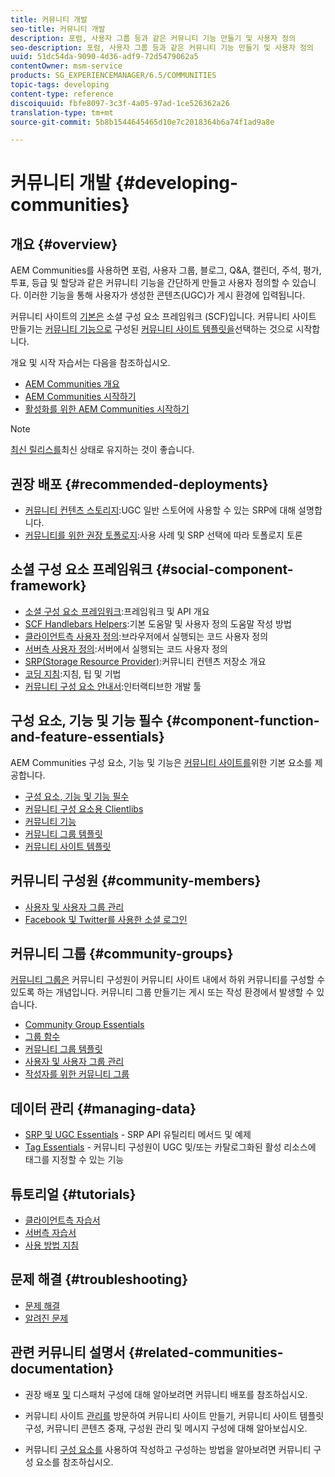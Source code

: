 ```yaml
---
title: 커뮤니티 개발
seo-title: 커뮤니티 개발
description: 포럼, 사용자 그룹 등과 같은 커뮤니티 기능 만들기 및 사용자 정의
seo-description: 포럼, 사용자 그룹 등과 같은 커뮤니티 기능 만들기 및 사용자 정의
uuid: 51dc54da-9090-4d36-adf9-72d5479062a5
contentOwner: msm-service
products: SG_EXPERIENCEMANAGER/6.5/COMMUNITIES
topic-tags: developing
content-type: reference
discoiquuid: fbfe8097-3c3f-4a05-97ad-1ce526362a26
translation-type: tm+mt
source-git-commit: 5b8b1544645465d10e7c2018364b6a74f1ad9a8e

---
```



# 커뮤니티 개발 {#developing-communities}

## 개요 {#overview}

AEM Communities를 사용하면 포럼, 사용자 그룹, 블로그, Q&amp;A, 캘린더, 주석, 평가, 투표, 등급 및 할당과 같은 커뮤니티 기능을 간단하게 만들고 사용자 정의할 수 있습니다. 이러한 기능을 통해 사용자가 생성한 콘텐츠(UGC)가 게시 환경에 입력됩니다.

커뮤니티 사이트의 [기본은](overview.md#communitiessites) 소셜 구성 요소 프레임워크 [](scf.md) (SCF)입니다. 커뮤니티 사이트 만들기는 [커뮤니티 기능으로](sites-console.md) 구성된 [커뮤니티 사이트 템플릿을](functions.md)선택하는 것으로 시작합니다.

개요 및 시작 자습서는 다음을 참조하십시오.

* [AEM Communities 개요](overview.md)
* [AEM Communities 시작하기](getting-started.md)
* [활성화를 위한 AEM Communities 시작하기](getting-started-enablement.md)

>[!NOTE]
>
>[최신 릴리스를](deploy-communities.md#latest-releases)최신 상태로 유지하는 것이 좋습니다.

## 권장 배포 {#recommended-deployments}

* [커뮤니티 컨텐츠 스토리지](working-with-srp.md):UGC 일반 스토어에 사용할 수 있는 SRP에 대해 설명합니다.
* [커뮤니티를 위한 권장 토폴로지](topologies.md):사용 사례 및 SRP 선택에 따라 토폴로지 토론

## 소셜 구성 요소 프레임워크 {#social-component-framework}

* [소셜 구성 요소 프레임워크](scf.md):프레임워크 및 API 개요
* [SCF Handlebars Helpers](handlebars-helpers.md):기본 도움말 및 사용자 정의 도움말 작성 방법
* [클라이언트측 사용자 정의](client-customize.md):브라우저에서 실행되는 코드 사용자 정의
* [서버측 사용자 정의](server-customize.md):서버에서 실행되는 코드 사용자 정의
* [SRP(Storage Resource Provider)](srp.md):커뮤니티 컨텐츠 저장소 개요
* [코딩 지침](code-guide.md):지침, 팁 및 기법
* [커뮤니티 구성 요소 안내서](components-guide.md):인터랙티브한 개발 툴

## 구성 요소, 기능 및 기능 필수 {#component-function-and-feature-essentials}

AEM Communities 구성 요소, 기능 및 기능은 [커뮤니티 사이트를](sites-console.md)위한 기본 요소를 제공합니다.

* [구성 요소, 기능 및 기능 필수](essentials.md)
* [커뮤니티 구성 요소용 Clientlibs](clientlibs.md)
* [커뮤니티 기능](functions.md)
* [커뮤니티 그룹 템플릿](tools-groups.md)
* [커뮤니티 사이트 템플릿](sites.md)

## 커뮤니티 구성원 {#community-members}

* [사용자 및 사용자 그룹 관리](users.md)
* [Facebook 및 Twitter를 사용한 소셜 로그인](social-login.md)

## 커뮤니티 그룹 {#community-groups}

[커뮤니티 그룹은](overview.md#communitygroups) 커뮤니티 구성원이 커뮤니티 사이트 내에서 하위 커뮤니티를 구성할 수 있도록 하는 개념입니다. 커뮤니티 그룹 만들기는 게시 또는 작성 환경에서 발생할 수 있습니다.

* [Community Group Essentials](essentials-groups.md)
* [그룹 함수](functions.md#groups-function)
* [커뮤니티 그룹 템플릿](tools-groups.md)
* [사용자 및 사용자 그룹 관리](users.md)
* [작성자를 위한 커뮤니티 그룹](creating-groups.md)

## 데이터 관리 {#managing-data}

* [SRP 및 UGC Essentials](srp-and-ugc.md) - SRP API 유틸리티 메서드 및 예제
* [Tag Essentials](tag.md) - 커뮤니티 구성원이 UGC 및/또는 카탈로그화된 활성 리소스에 태그를 지정할 수 있는 기능

## 튜토리얼 {#tutorials}

* [클라이언트측 자습서](tutorials.md#client-side-customization)
* [서버측 자습서](tutorials.md#server-side-customization)
* [사용 방법 지침](tutorials.md#how-to-instructions)

## 문제 해결 {#troubleshooting}

* [문제 해결](troubleshooting.md)
* [알려진 문제](/help/release-notes/known-issues.md)

## 관련 커뮤니티 설명서 {#related-communities-documentation}

* 권장 배포 [및](deploy-communities.md) 디스패처 구성에 대해 알아보려면 커뮤니티 배포를 참조하십시오.

* 커뮤니티 사이트 [관리를](administer-landing.md) 방문하여 커뮤니티 사이트 만들기, 커뮤니티 사이트 템플릿 구성, 커뮤니티 콘텐츠 중재, 구성원 관리 및 메시지 구성에 대해 알아보십시오.

* 커뮤니티 [구성 요소를](author-communities.md) 사용하여 작성하고 구성하는 방법을 알아보려면 커뮤니티 구성 요소를 참조하십시오.

